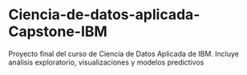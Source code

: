 # Ciencia-de-datos-aplicada-Capstone-IBM
Proyecto final del curso de Ciencia de Datos Aplicada de IBM. Incluye análisis exploratorio, visualizaciones y modelos predictivos
